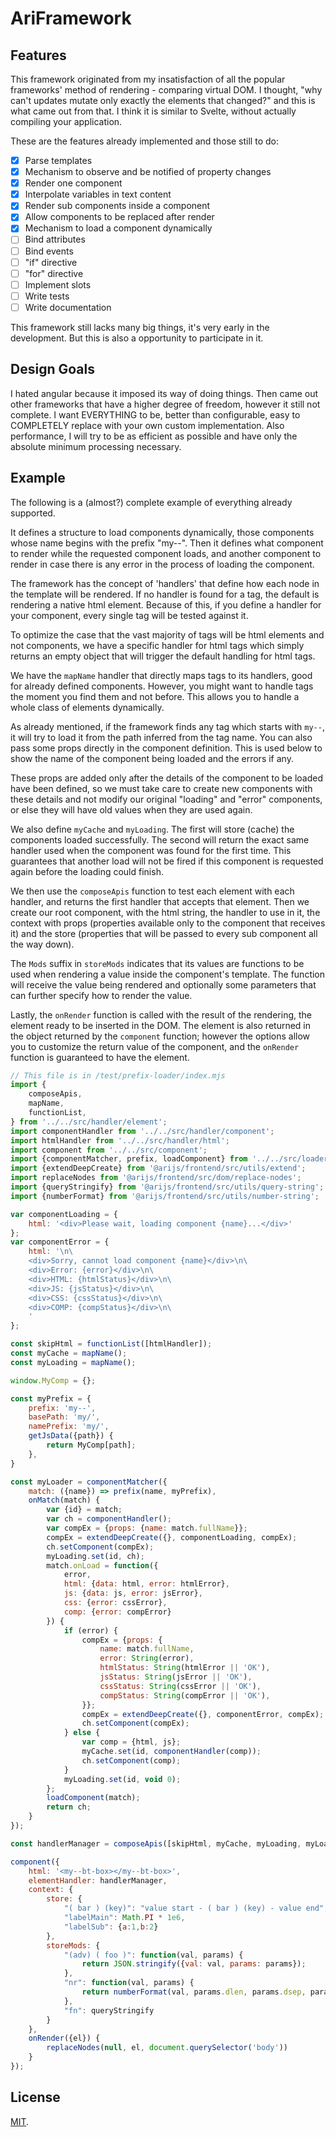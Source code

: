 # AriFramework

## Features

This framework originated from my insatisfaction of all the popular frameworks' method of rendering - comparing virtual DOM. I thought, "why can't updates mutate only exactly the elements that changed?" and this is what came out from that. I think it is similar to Svelte, without actually compiling your application.

These are the features already implemented and those still to do:

- [x] Parse templates
- [x] Mechanism to observe and be notified of property changes
- [x] Render one component
- [x] Interpolate variables in text content
- [x] Render sub components inside a component
- [x] Allow components to be replaced after render
- [x] Mechanism to load a component dynamically
- [ ] Bind attributes
- [ ] Bind events
- [ ] "if" directive
- [ ] "for" directive
- [ ] Implement slots
- [ ] Write tests
- [ ] Write documentation

This framework still lacks many big things, it's very early in the development. But this is also a opportunity to participate in it.

## Design Goals

I hated angular because it imposed its way of doing things. Then came out other frameworks that have a higher degree of freedom, however it still not complete. I want EVERYTHING to be, better than configurable, easy to COMPLETELY replace with your own custom implementation. Also performance, I will try to be as efficient as possible and have only the absolute minimum processing necessary.

## Example

The following is a (almost?) complete example of everything already supported.

It defines a structure to load components dynamically, those components whose name begins with the prefix "my--". Then it defines what component to render while the requested component loads, and another component to render in case there is any error in the process of loading the component.

The framework has the concept of 'handlers' that define how each node in the template will be rendered. If no handler is found for a tag, the default is rendering a native html element. Because of this, if you define a handler for your component, every single tag will be tested against it.

To optimize the case that the vast majority of tags will be html elements and not components, we have a specific handler for html tags which simply returns an empty object that will trigger the default handling for html tags.

We have the `mapName` handler that directly maps tags to its handlers, good for already defined components. However, you might want to handle tags the moment you find them and not before. This allows you to handle a whole class of elements dynamically.

As already mentioned, if the framework finds any tag which starts with `my--`, it will try to load it from the path inferred from the tag name. You can also pass some props directly in the component definition. This is used below to show the name of the component being loaded and the errors if any.

These props are added only after the details of the component to be loaded have been defined, so we must take care to create new components with these details and not modify our original "loading" and "error" components, or else they will have old values when they are used again.

We also define `myCache` and `myLoading`. The first will store (cache) the components loaded successfully. The second will return the exact same handler used when the component was found for the first time. This guarantees that another load will not be fired if this component is requested again before the loading could finish.

We then use the `composeApis` function to test each element with each handler, and returns the first handler that accepts that element. Then we create our root component, with the html string, the handler to use in it, the context with props (properties available only to the component that receives it) and the store (properties that will be passed to every sub component all the way down).

The `Mods` suffix in `storeMods` indicates that its values are functions to be used when rendering a value inside the component's template. The function will receive the value being rendered and optionally some parameters that can further specify how to render the value.

Lastly, the `onRender` function is called with the result of the rendering, the element ready to be inserted in the DOM. The element is also returned in the object returned by the `component` function; however the options allow you to customize the return value of the component, and the `onRender` function is guaranteed to have the element.

```javascript
// This file is in /test/prefix-loader/index.mjs
import {
	composeApis,
	mapName,
	functionList,
} from '../../src/handler/element';
import componentHandler from '../../src/handler/component';
import htmlHandler from '../../src/handler/html';
import component from '../../src/component';
import {componentMatcher, prefix, loadComponent} from '../../src/loader/component';
import {extendDeepCreate} from '@arijs/frontend/src/utils/extend';
import replaceNodes from '@arijs/frontend/src/dom/replace-nodes';
import {queryStringify} from '@arijs/frontend/src/utils/query-string';
import {numberFormat} from '@arijs/frontend/src/utils/number-string';

var componentLoading = {
	html: '<div>Please wait, loading component {name}...</div>'
};
var componentError = {
	html: '\n\
	<div>Sorry, cannot load component {name}</div>\n\
	<div>Error: {error}</div>\n\
	<div>HTML: {htmlStatus}</div>\n\
	<div>JS: {jsStatus}</div>\n\
	<div>CSS: {cssStatus}</div>\n\
	<div>COMP: {compStatus}</div>\n\
	'
};

const skipHtml = functionList([htmlHandler]);
const myCache = mapName();
const myLoading = mapName();

window.MyComp = {};

const myPrefix = {
	prefix: 'my--',
	basePath: 'my/',
	namePrefix: 'my/',
	getJsData({path}) {
		return MyComp[path];
	},
}

const myLoader = componentMatcher({
	match: ({name}) => prefix(name, myPrefix),
	onMatch(match) {
		var {id} = match;
		var ch = componentHandler();
		var compEx = {props: {name: match.fullName}};
		compEx = extendDeepCreate({}, componentLoading, compEx);
		ch.setComponent(compEx);
		myLoading.set(id, ch);
		match.onLoad = function({
			error,
			html: {data: html, error: htmlError},
			js: {data: js, error: jsError},
			css: {error: cssError},
			comp: {error: compError}
		}) {
			if (error) {
				compEx = {props: {
					name: match.fullName,
					error: String(error),
					htmlStatus: String(htmlError || 'OK'),
					jsStatus: String(jsError || 'OK'),
					cssStatus: String(cssError || 'OK'),
					compStatus: String(compError || 'OK'),
				}};
				compEx = extendDeepCreate({}, componentError, compEx);
				ch.setComponent(compEx);
			} else {
				var comp = {html, js};
				myCache.set(id, componentHandler(comp));
				ch.setComponent(comp);
			}
			myLoading.set(id, void 0);
		};
		loadComponent(match);
		return ch;
	}
});

const handlerManager = composeApis([skipHtml, myCache, myLoading, myLoader]);

component({
	html: '<my--bt-box></my--bt-box>',
	elementHandler: handlerManager,
	context: {
		store: {
			"( bar ) (key)": "value start - ( bar ) (key) - value end",
			"labelMain": Math.PI * 1e6,
			"labelSub": {a:1,b:2}
		},
		storeMods: {
			"(adv) ( foo )": function(val, params) {
				return JSON.stringify({val: val, params: params});
			},
			"nr": function(val, params) {
				return numberFormat(val, params.dlen, params.dsep, params.gsep, params.glen);
			},
			"fn": queryStringify
		}
	},
	onRender({el}) {
		replaceNodes(null, el, document.querySelector('body'))
	}
});
```

## License

[MIT](LICENSE).
